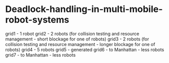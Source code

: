 # Deadlock-handling-in-multi-mobile-robot-systems


grid1 - 1 robot
grid2 - 2 robots (for collision testing and resource management - short blockage for one of robots)
grid3 - 2 robots (for collision testing and resource management - longer blockage for one of robots)
grid4 - 5 robots
grid5 - generated
grid6 - to Manhattan - less robots
grid7 - to Manhattan - less robots
